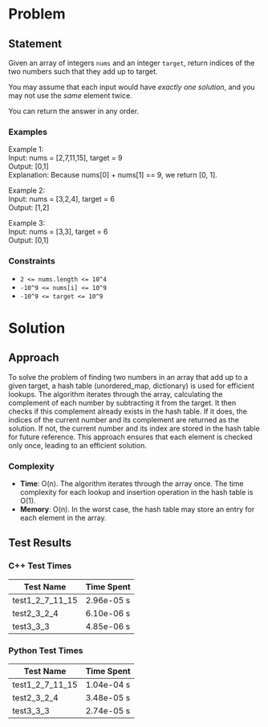 # Problem

## Statement
Given an array of integers `nums` and an integer `target`, return indices of the two numbers such that they add up to target.

You may assume that each input would have _exactly one solution_, and you may not use the _same_ element twice.

You can return the answer in any order.

### Examples
Example 1:\
Input: nums = [2,7,11,15], target = 9\
Output: [0,1]\
Explanation: Because nums[0] + nums[1] == 9, we return [0, 1].

Example 2:\
Input: nums = [3,2,4], target = 6\
Output: [1,2]

Example 3:\
Input: nums = [3,3], target = 6\
Output: [0,1]

### Constraints
- `2 <= nums.length <= 10^4`
- `-10^9 <= nums[i] <= 10^9`
- `-10^9 <= target <= 10^9`

# Solution

## Approach
To solve the problem of finding two numbers in an array that add up to a given target, a hash table (unordered_map, dictionary) is used for efficient lookups. The algorithm iterates through the array, calculating the complement of each number by subtracting it from the target. It then checks if this complement already exists in the hash table. If it does, the indices of the current number and its complement are returned as the solution. If not, the current number and its index are stored in the hash table for future reference. This approach ensures that each element is checked only once, leading to an efficient solution.

### Complexity
- __Time__: O(n). The algorithm iterates through the array once. The time complexity for each lookup and insertion operation in the hash table is O(1).
- __Memory__: O(n). In the worst case, the hash table may store an entry for each element in the array.

## Test Results

### C++ Test Times
| Test Name | Time Spent |
| --- | --- |
| test1_2_7_11_15 | 2.96e-05 s |
| test2_3_2_4 | 6.10e-06 s |
| test3_3_3 | 4.85e-06 s |

### Python Test Times
| Test Name | Time Spent |
| --- | --- |
| test1_2_7_11_15 | 1.04e-04 s |
| test2_3_2_4 | 3.48e-05 s |
| test3_3_3 | 2.74e-05 s |
